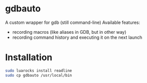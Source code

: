 # gdbauto

A custom wrapper for gdb (still command-line)
Available features:
- recording macros (like aliases in GDB, but in other way)
- recording command history and executing it on the next launch

# Installation
```bash
sudo luarocks install readline
sudo cp gdbauto /usr/local/bin
```
